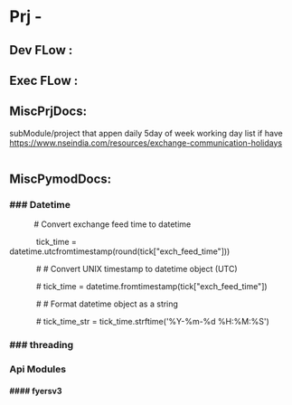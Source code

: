 # Prj -

## Dev FLow :

## Exec FLow  :

## MiscPrjDocs:

subModule/project that appen daily 5day of week working day list if have 
https://www.nseindia.com/resources/exchange-communication-holidays

````python

````

## MiscPymodDocs:

### \### Datetime

           # Convert exchange feed time to datetime

            tick_time = datetime.utcfromtimestamp(round(tick\["exch_feed_time"\]))

            # # Convert UNIX timestamp to datetime object (UTC)

            # tick_time = datetime.fromtimestamp(tick\["exch_feed_time"\])

            # # Format datetime object as a string

            # tick_time_str = tick_time.strftime('%Y-%m-%d %H:%M:%S')

### \### threading

### 

### Api Modules

#### \#### fyersv3
